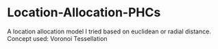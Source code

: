 # Location-Allocation-PHCs
A location allocation model I tried based on euclidean or radial distance. Concept used: Voronoi Tessellation
